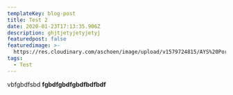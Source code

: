 ```yaml
---
templateKey: blog-post
title: Test 2
date: 2020-01-23T17:13:35.906Z
description: ghjtjetyjetyjetyj
featuredpost: false
featuredimage: >-
  https://res.cloudinary.com/aschoen/image/upload/v1579724815/AYS%20Portfolio%20Site%20Images/aiimytfrnoaetnf0pzjg.jpg
tags:
  - Test
---
```

vbfgbdfsbd **fgbdfgbdfgbdfbdfbdf**
